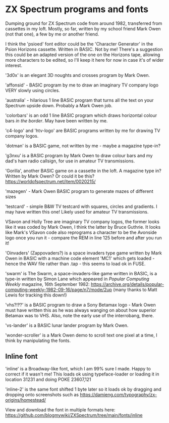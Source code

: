 # ZX Spectrum programs and fonts
Dumping ground for ZX Spectrum code from around 1982, transferred from cassettes in my loft. Mostly, so far, written by my school friend Mark Owen (not that one), a few by me or another friend.

I think the 'psioed' font editor could be the 'Character Generator' in the Psion Horizons cassette. Written in BASIC. Not by me! There's a suggestion this could be an adapted version of the one on the Horizons tape, allowing more characters to be edited, so I'll keep it here for now in case it's of wider interest.

'3d0x' is an elegant 3D noughts and crosses program by Mark Owen.

'affonsid' - BASIC program by me to draw an imaginary TV company logo VERY slowly using circles.

'australia' - hilarious 1 line BASIC program that turns all the text on your Spectrum upside down. Probably a Mark Owen job.

'colorbars' is an odd 1 line BASIC program which draws horizontal colour bars *in the border*. May have been written by me.

'c4-logo' and 'htv-logo' are BASIC programs written by me for drawing TV company logos.

'dotman' is a BASIC game, not written by me - maybe a magazine type-in?

'g3nxu' is a BASIC program by Mark Owen to draw colour bars and my dad's ham radio callsign, for use in amateur TV transmissions.

'Gorilla', another BASIC game on a cassette in the loft. A magazine type in? Written by Mark Owen? Or could it be this? https://worldofspectrum.net/item/0020215/

'mazegen' - Mark Owen BASIC program to generate mazes of different sizes

'testcard' - simple B&W TV testcard with squares, circles and gradients. I may have written this one! Likely used for amateur TV transmissions.

VSavon and Holly Tree are imaginary TV company logos, the former looks like it was coded by Mark Owen, I think the latter by Bruce Guthrie. It looks like Mark's VSavon code also reprograms a character to be the Avonside logo once you run it - compare the REM in line 125 before and after you run it!

'Oinvaders' (Zappovaders?) is a space invaders type game written by Mark Owen in BASIC with a machine code element 'MC1' which gets loaded - hence the WAV file rather than .tap - this seems to load ok in FUSE.

'swarm' is The Swarm, a space-invaders-like game written in BASIC, is a type-in written by Simon Lane which appeared in *Popular Computing Weekly* magazine, 16th September 1982: https://archive.org/details/popular-computing-weekly-1982-09-16/page/n7/mode/2up (many thanks to Matt Lewis for tracking this down!)

'vhs?!‽?' is a BASIC program to draw a Sony Betamax logo - Mark Owen must have written this as he was always wanging on about how superior Betamax was to VHS. Also, note the early use of the interrobang, there.

'vs-lander' is a BASIC lunar lander program by Mark Owen.

'wonder-scroller' is a Mark Owen demo to scroll text one pixel at a time, I think by manipulating the fonts.

## Inline font 
'inline' is a Broadway-like font, which I am 99% sure I made. Happy to correct if it wasn't me! This loads ok using typeface-loader or loading it in location 31231 and doing POKE 23607,121 

'inline-2' is the same font shifted 1 byte later so it loads ok by dragging and dropping onto screenshots such as https://damieng.com/typography/zx-origins/homestead/

View and download the font in multiple formats here: https://github.com/blogmywiki/ZXSpectrum/tree/main/fonts/inline
